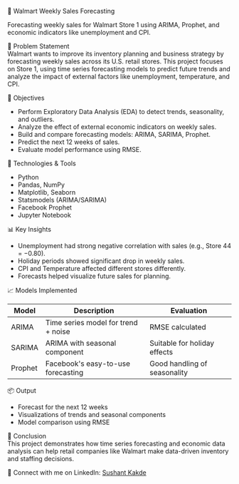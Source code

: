 🛒 Walmart Weekly Sales Forecasting

Forecasting weekly sales for Walmart Store 1 using ARIMA, Prophet, and economic indicators like unemployment and CPI.

📌 Problem Statement  
Walmart wants to improve its inventory planning and business strategy by forecasting weekly sales across its U.S. retail stores. This project focuses on Store 1, using time series forecasting models to predict future trends and analyze the impact of external factors like unemployment, temperature, and CPI.

🎯 Objectives  
- Perform Exploratory Data Analysis (EDA) to detect trends, seasonality, and outliers.  
- Analyze the effect of external economic indicators on weekly sales.  
- Build and compare forecasting models: ARIMA, SARIMA, Prophet.  
- Predict the next 12 weeks of sales.  
- Evaluate model performance using RMSE.

🧰 Technologies & Tools  
- Python  
- Pandas, NumPy  
- Matplotlib, Seaborn  
- Statsmodels (ARIMA/SARIMA)  
- Facebook Prophet  
- Jupyter Notebook

📊 Key Insights  
- Unemployment had strong negative correlation with sales (e.g., Store 44 = −0.80).  
- Holiday periods showed significant drop in weekly sales.  
- CPI and Temperature affected different stores differently.  
- Forecasts helped visualize future sales for planning.

📈 Models Implemented

Model        | Description                         | Evaluation  
------------ | ----------------------------------- | -----------  
ARIMA        | Time series model for trend + noise | RMSE calculated  
SARIMA       | ARIMA with seasonal component       | Suitable for holiday effects  
Prophet      | Facebook's easy-to-use forecasting  | Good handling of seasonality  

📦 Output  
- Forecast for the next 12 weeks  
- Visualizations of trends and seasonal components  
- Model comparison using RMSE

📝 Conclusion  
This project demonstrates how time series forecasting and economic data analysis can help retail companies like Walmart make data-driven inventory and staffing decisions.




🔗 Connect with me on LinkedIn: [Sushant Kakde]([https://www.linkedin.com/in/sushant-kakde/](https://www.linkedin.com/in/sushant-kakde-21b956325))



